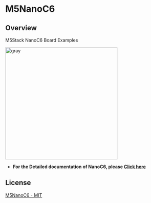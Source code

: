# M5NanoC6

## Overview

M5Stack NanoC6 Board Examples

<img src="https://static-cdn.m5stack.com/resource/docs/products/core/M5NanoC6/img-9809b895-c90a-43d4-8f51-e0de80b60503.webp" alt="gray" width="350" height="350">

* **For the Detailed documentation of NanoC6, please [Click here](https://docs.m5stack.com/en/core/M5NanoC6)**

## License

[M5NanoC6 - MIT](LICENSE)

